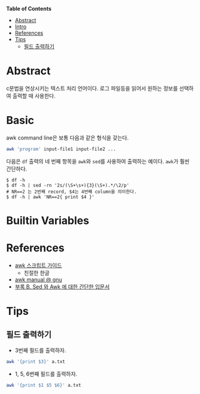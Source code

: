 <!-- markdown-toc start - Don't edit this section. Run M-x markdown-toc-refresh-toc -->
**Table of Contents**

- [Abstract](#abstract)
- [Intro](#intro)
- [References](#references)
- [Tips](#tips)
    - [필드 출력하기](#필드-출력하기)

<!-- markdown-toc end -->


# Abstract

c문법을 연상시키는 텍스트 처리 언어이다. 로그 파일등을 읽어서 원하는
정보를 선택하여 출력할 때 사용한다.

# Basic

awk command line은 보통 다음과 같은 형식을 갖는다.

```bash
awk 'program' input-file1 input-file2 ...
```

다음은 `df` 출력의 네 번째 항목을 `awk`와 `sed`를 사용하여 출력하는
예이다. `awk`가 훨씬 간단하다. 

```
$ df -h
$ df -h | sed -rn '2s/(\S+\s+){3}(\S+).*/\2/p'
# NR==2 는 2번째 record, $4는 4번째 column을 의미한다.
$ df -h | awk 'NR==2{ print $4 }'
```

# Builtin Variables

# References

* [awk 스크립트 가이드](https://mug896.gitbooks.io/awk-script/content/)
  * 친절한 한글
* [awk manual @ gnu](https://www.gnu.org/software/gawk/manual/gawk.html#Getting-Started)
* [부록 B. Sed 와 Awk 에 대한 간단한 입문서](https://wiki.kldp.org/HOWTO/html/Adv-Bash-Scr-HOWTO/sedawk.html)

# Tips

## 필드 출력하기

* 3번째 필드를 출력하자.

```bash
awk '{print $3}' a.txt
```

* 1, 5, 6번째 필드를 출력하자.

```bash
awk '{print $1 $5 $6}' a.txt
```
